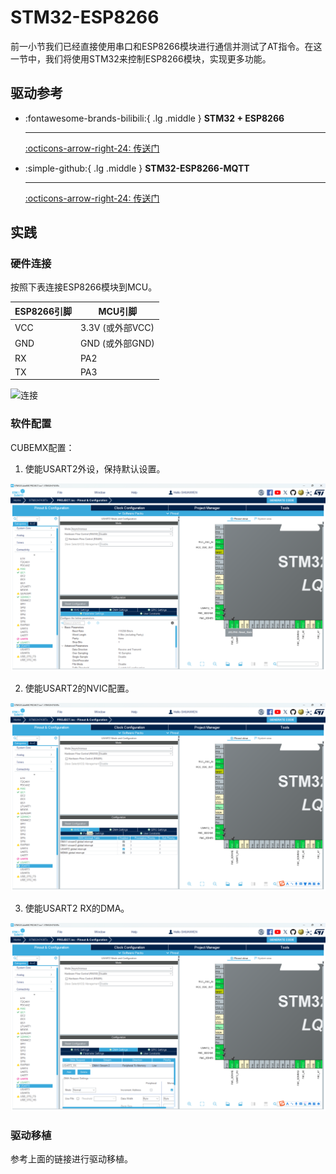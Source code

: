 # STM32-ESP8266

前一小节我们已经直接使用串口和ESP8266模块进行通信并测试了AT指令。在这一节中，我们将使用STM32来控制ESP8266模块，实现更多功能。

## 驱动参考

<div class="grid cards" markdown>

-   :fontawesome-brands-bilibili:{ .lg .middle } __STM32 + ESP8266__

    ---

    [:octicons-arrow-right-24: <a href="https://www.bilibili.com/video/BV1J44y1z7WP/?vd_source=5a427660f0337fedc22d4803661d493f" target="_blank"> 传送门 </a>](#)

-   :simple-github:{ .lg .middle } __STM32-ESP8266-MQTT__
  

    ---

    [:octicons-arrow-right-24: <a href="https://github.com/zjc12/STM32-ESP8266-MQTT.git" target="_blank"> 传送门 </a>](#)

</div>

## 实践

### 硬件连接

按照下表连接ESP8266模块到MCU。

| ESP8266引脚 | MCU引脚 |
|-------------|---------|
| VCC         | 3.3V (或外部VCC)   |
| GND         | GND (或外部GND)    |
| RX          | PA2    |
| TX          | PA3    |

![连接](SETUP.jpg)

### 软件配置

CUBEMX配置：

1. 使能USART2外设，保持默认设置。

![USART2](MX-USART2-PARA.png)

2. 使能USART2的NVIC配置。

![USART2-NVIC](MX-USART2-NVIC.png)

3. 使能USART2 RX的DMA。

![USART2-DMA](MX-USART2-DMA.png)

### 驱动移植

参考上面的链接进行驱动移植。

